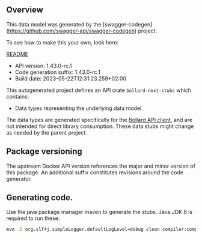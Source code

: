 ## Overview

This data model was generated by the [swagger-codegen]
(https://github.com/swagger-api/swagger-codegen) project.

To see how to make this your own, look here:

[README](https://github.com/swagger-api/swagger-codegen/blob/master/README.md)

- API version: 1.43.0-rc.1
- Code generation suffix: 1.43.0-rc.1
- Build date: 2023-05-22T12:31:23.259+02:00

This autogenerated project defines an API crate `bollard-next-stubs` which contains:
* Data types representing the underlying data model.

The data types are generated specifically for the [Bollard API client](https://github.com/fussybeaver/bollard), and are not intended for direct library consumption. These data stubs might change as needed by the parent project.

## Package versioning

The upstream Docker API version references the major and minor version of this package. An additional suffix constitutes revisions around the code generator.

## Generating code.

Use the java package manager maven to generate the stubs. Java JDK 8 is required to run these:

```bash
mvn -D org.slf4j.simpleLogger.defaultLogLevel=debug clean compiler:compile generate-resources
```
